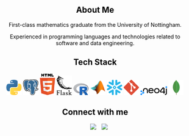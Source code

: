 <link rel="stylesheet" type="text/css" href="style.css">

<h2 align="center" style="color: black;"> About Me </h2>

<p align="center"  style="color: black;">
    First-class mathematics graduate from the University of Nottingham.
</p>
<p align="center" style="color: black;">
    Experienced in programming languages and technologies related to software and data engineering.
</p>

<h2 align="center"  style="color: black;"> Tech Stack </h2>

<div align="center">
    <a>
    <img src="SVG/python.svg" alt="example badge" width = "40px">
    </a>
    <a>
    <img src="SVG/postgresql.svg" alt="example badge" width = "40px">
    </a> 
    <a>
    <img src="SVG/html-5.svg" alt="example badge" width = "40px">
    </a>  
    <a>
    <img src="SVG/flask.svg" alt="example badge" width = "40px">
    </a>  
    <a>
    <img src="SVG/Rlogo.svg" alt="example badge" width = "40px">
    </a>  
    <a>
    <img src="SVG/icons8-matlab-96.svg" alt="example badge" width = "40px">
    </a>
    <a>
    <img src="SVG/snowflake-icon.svg" alt="example badge" width = "40px">
    </a>      
    <a>
    <img src="SVG/git-icon.svg" alt="example badge" width = "40px">
    </a>   
    <a>
    <img src="SVG/neo4j.svg" alt="example badge" width = "70px">
    </a>
    <a>
    <img src="SVG/icons8-mongodb-a-cross-platform-document-oriented-database-program-96.png" alt="example badge" width = "40px">
    </a>    

<h2 align="center" style="color: black;"> Connect with me </h2>

<p align="center" style="color: black;">

 <div align="center" class="icons-social" style="margin-left: 10px;">
	<a style="margin-left: 10px;"  target="_blank" href="https://www.linkedin.com/in/george-benjamin-lopez/">
			<img src="https://img.icons8.com/doodle/40/000000/linkedin--v2.png"></a>
	<a style="margin-left: 10px;" target="_blank" href="https://github.com/georgelopez7">
		<img src="https://img.icons8.com/doodle/40/000000/github--v1.png"></a>
      </div>
</p>

